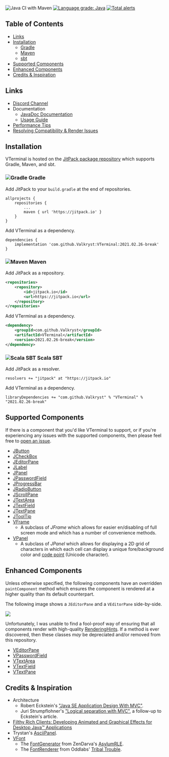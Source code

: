 ![Java CI with Maven](https://github.com/Valkryst/VTerminal/workflows/Java%20CI%20with%20Maven/badge.svg?branch=master)
[![Language grade: Java](https://img.shields.io/lgtm/grade/java/g/Valkryst/VTerminal.svg?logo=lgtm&logoWidth=18)](https://lgtm.com/projects/g/Valkryst/VTerminal/context:java)
[![Total alerts](https://img.shields.io/lgtm/alerts/g/Valkryst/VTerminal.svg?logo=lgtm&logoWidth=18)](https://lgtm.com/projects/g/Valkryst/VTerminal/alerts/)


## Table of Contents

* [Links](https://github.com/Valkryst/VTerminal#links)
* [Installation](https://github.com/Valkryst/VTerminal#installation)
	* [Gradle](https://github.com/Valkryst/VTerminal#-gradle)
	* [Maven](https://github.com/Valkryst/VTerminal#-maven)
	* [sbt](https://github.com/Valkryst/VTerminal#-scala-sbt)
* [Supported Components](https://github.com/Valkryst/VTerminal#supported-components)
* [Enhanced Components](https://github.com/Valkryst/VTerminal#enhanced-components)
* [Credits & Inspiration](https://github.com/Valkryst/VTerminal#credits--inspiration)

## Links

* [Discord Channel](https://discord.gg/TwgPHSW)
* Documentation
	* [JavaDoc Documentation](https://jitpack.io/com/github/Valkryst/VTerminal/latest/javadoc/)
	* [Usage Guide](https://github.com/Valkryst/VTerminal/wiki)
* [Performance Tips](https://valkryst.com/posts/13)
* [Resolving Compatibility & Render Issues](https://valkryst.com/posts/10)

## Installation

VTerminal is hosted on the [JitPack package repository](https://jitpack.io/#Valkryst/VTerminal)
which supports Gradle, Maven, and sbt.

### ![Gradle](https://i.imgur.com/qtc6bXq.png?1) Gradle

Add JitPack to your `build.gradle` at the end of repositories.

```
allprojects {
	repositories {
		...
		maven { url 'https://jitpack.io' }
	}
}
```

Add VTerminal as a dependency.

```
dependencies {
	implementation 'com.github.Valkryst:VTerminal:2021.02.26-break'
}
```

### ![Maven](https://i.imgur.com/2TZzobp.png?1) Maven

Add JitPack as a repository.

``` xml
<repositories>
    <repository>
        <id>jitpack.io</id>
        <url>https://jitpack.io</url>
    </repository>
</repositories>
```
Add VTerminal as a dependency.

```xml
<dependency>
    <groupId>com.github.Valkryst</groupId>
    <artifactId>VTerminal</artifactId>
    <version>2021.02.26-break</version>
</dependency>
```

### ![Scala SBT](https://i.imgur.com/Nqv3mVd.png?1) Scala SBT

Add JitPack as a resolver.

```
resolvers += "jitpack" at "https://jitpack.io"
```

Add VTerminal as a dependency.

```
libraryDependencies += "com.github.Valkryst" % "VTerminal" % "2021.02.26-break"
```

## Supported Components

If there is a component that you'd like VTerminal to support, or if you're
experiencing any issues with the supported components, then please feel free to
[open an issue](https://github.com/Valkryst/VTerminal/issues/new).

* [JButton](https://docs.oracle.com/en/java/javase/15/docs/api/java.desktop/javax/swing/JButton.html)
* [JCheckBox](https://docs.oracle.com/en/java/javase/15/docs/api/java.desktop/javax/swing/JCheckBox.html)
* [JEditorPane](https://docs.oracle.com/en/java/javase/15/docs/api/java.desktop/javax/swing/JEditorPane.html)
* [JLabel](https://docs.oracle.com/en/java/javase/15/docs/api/java.desktop/javax/swing/JLabel.html)
* [JPanel](https://docs.oracle.com/en/java/javase/15/docs/api/java.desktop/javax/swing/JPanel.html)
* [JPasswordField](https://docs.oracle.com/en/java/javase/15/docs/api/java.desktop/javax/swing/JPasswordField.html)
* [JProgressBar](https://docs.oracle.com/en/java/javase/15/docs/api/java.desktop/javax/swing/JProgressBar.html)
* [JRadioButton](https://docs.oracle.com/en/java/javase/15/docs/api/java.desktop/javax/swing/JRadioButton.html)
* [JScrollPane](https://docs.oracle.com/en/java/javase/15/docs/api/java.desktop/javax/swing/JScrollPane.html)
* [JTextArea](https://docs.oracle.com/en/java/javase/15/docs/api/java.desktop/javax/swing/JTextArea.html)
* [JTextField](https://docs.oracle.com/en/java/javase/15/docs/api/java.desktop/javax/swing/JTextField.html)
* [JTextPane](https://docs.oracle.com/en/java/javase/15/docs/api/java.desktop/javax/swing/JTextPane.html)
* [JToolTip](https://docs.oracle.com/en/java/javase/15/docs/api/java.desktop/javax/swing/JToolTip.html)
* [VFrame](https://github.com/Valkryst/VTerminal/tree/master/src/main/java/com/valkryst/VTerminal/component/VFrame.java)
	* A subclass of _JFrame_ which allows for easier en/disabling of full screen
	  mode and which has a number of convenience methods.
* [VPanel](https://github.com/Valkryst/VTerminal/tree/master/src/main/java/com/valkryst/VTerminal/component/VPanel.java)
	* A subclass of _JPanel_ which allows for displaying a 2D grid of characters
	  in which each cell can display a unique fore/background color and
	  [code point](https://en.wikipedia.org/wiki/Code_point) (Unicode character).
	  
## Enhanced Components

Unless otherwise specified, the following components have an overridden
`paintComponent` method which ensures the component is rendered at a higher
quality than its default counterpart.

The following image shows a `JEditorPane` and a `VEditorPane` side-by-side.

![](https://i.imgur.com/6XfbVar.png)

Unfortunately, I was unable to find a fool-proof way of ensuring that all
components render with high-quality [RenderingHints](https://docs.oracle.com/en/java/javase/15/docs/api/java.desktop/java/awt/RenderingHints.html).
If a method is ever discovered, then these classes _may_ be depreciated and/or
removed from this repository.

* [VEditorPane](https://github.com/Valkryst/VTerminal/tree/master/src/main/java/com/valkryst/VTerminal/component/VEditorPane.java)
* [VPasswordField](https://github.com/Valkryst/VTerminal/tree/master/src/main/java/com/valkryst/VTerminal/component/VPasswordField.java)
* [VTextArea](https://github.com/Valkryst/VTerminal/tree/master/src/main/java/com/valkryst/VTerminal/component/VTextArea.java)
* [VTextField](https://github.com/Valkryst/VTerminal/tree/master/src/main/java/com/valkryst/VTerminal/component/VTextField.java)
* [VTextPane](https://github.com/Valkryst/VTerminal/tree/master/src/main/java/com/valkryst/VTerminal/component/VTextPane.java)
	  
## Credits & Inspiration

* Architecture
  * Robert Eckstein's ["Java SE Application Design With MVC"](https://www.oracle.com/technical-resources/articles/javase/application-design-with-mvc.html).
  * Juri Strumpflohner's ["Logical separation with MVC"](https://juristr.com/blog/2008/03/logical-separation-with-mvc/), a follow-up to Eckstein's article.
* [Filthy Rich Clients: Developing Animated and Graphical Effects for Desktop Java™ Applications](https://www.amazon.ca/Filthy-Rich-Clients-Developing-Applications/dp/0132413930/)
* Trystan's [AsciiPanel](https://github.com/trystan/AsciiPanel).
* [VFont](https://github.com/Valkryst/VTerminal/tree/master/src/main/java/com/valkryst/VTerminal/font/VFont.java)
	* The [FontGenerator](https://github.com/ZenDarva/AsylumRLE/blob/FpsRefactor/src/main/java/xyz/theasylum/zendarva/rle/FontGenerator.java) from ZenDarva's [AsylumRLE](https://github.com/ZenDarva/AsylumRLE).
	* The [FontRenderer](https://github.com/sunenielsen/tribaltrouble/blob/master/tools/classes/com/oddlabs/fontutil/FontRenderer.java) from Oddlabs' [Tribal Trouble](https://github.com/sunenielsen/tribaltrouble).